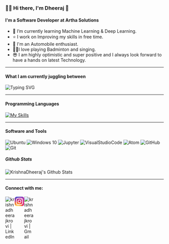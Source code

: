 ### 👨‍💻 Hi there, I'm Dheeraj 👋

#### I'm a Software Developer at Artha Solutions
- &#128214; I’m currently learning Machine Learning & Deep Learning.
- &#11088; I work on Improving my skills in free time.
- &#x1f697; I'm an Automobile enthusiast.
- &#127992;&#x1F3A4;I love playing Badminton and singing.
- &#128526; I am highly optimistic and super positive and I always look forward to have a hands on latest Technology.

---

#### What I am currently juggling between
<img src ="https://readme-typing-svg.herokuapp.com?font=TimesNewRoman&size=16&lines=Talend+Cloud+Administrator+Certification;Azure+Data+Engineer+Path;AWS+Machine+Learning+Practitioner" alt="Typing SVG" >

---

#### Programming Languages
[![My Skills](https://skillicons.dev/icons?i=python,js,java,cpp&perline=28)](https://skillicons.dev)

---

#### Software and Tools
![Ubuntu](https://img.shields.io/badge/Ubuntu-E95420?style=for-the-badge&logo=ubuntu&logoColor=white)
![Windows 10](https://img.shields.io/badge/Windows-0078D6?style=for-the-badge&logo=windows&logoColor=white)
![Jupyter](https://img.shields.io/badge/Jupyter-000000.svg?style=for-the-badge&color=orange&logo=jupyter&logoColor=white)
![VisualStudioCode](https://img.shields.io/badge/VisualStudioCode-0078d7.svg?style=for-the-badge&logo=visual-studio-code&logoColor=white)
![Atom](https://img.shields.io/badge/Atom-%2366595C.svg?style=for-the-badge&logo=atom&logoColor=white)
![GitHub](https://img.shields.io/badge/github-%23121011.svg?style=for-the-badge&logo=github&logoColor=white)
![Git](https://img.shields.io/badge/git-%23F05033.svg?style=for-the-badge&logo=git&logoColor=white)

##### Github Stats
  <img align="left" alt="KrishnaDheeraj's Github Stats" src="https://github-readme-stats-krishnadheerajkrovi.vercel.app/api?username=Krishnadheerajkrovi&show_icons=true&hide_border=true" />

<br>

---

#### Connect with me:
[<img align="left" alt="krishnadheerajkrovi | LinkedIn" width="30px" src="https://cdn.jsdelivr.net/npm/simple-icons@v3/icons/linkedin.svg" />][linkedin]
[<img align="left" alt="krishnadheerajkrovii | Instagram" width="30px" src="https://raw.githubusercontent.com/github/explore/06c46459e7947c8a25f72798af696d66e202ac39/topics/instagram/instagram.png" />][instagram]
[<img align="left" alt="krishnadheerajkrovi | Gmail" width="30px" src="https://cdn.jsdelivr.net/npm/simple-icons@v9/icons/gmail.svg" />][gmail]




  
[instagram]: https://www.instagram.com/krishnadheerajkrovii/
[linkedin]: https://www.linkedin.com/in/krishnadheerajkrovi/
[gmail]: mailto:krishnadheerajkrovi@gmail.com?subject=Hello%20Ileri,%20From%20Github

  
